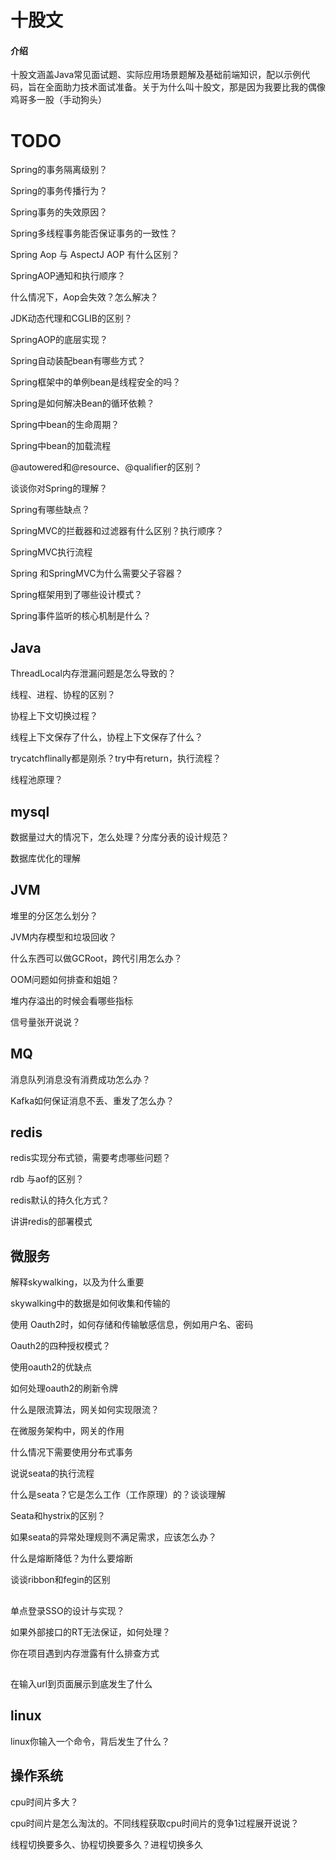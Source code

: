 # 十股文

#### 介绍
十股文涵盖Java常见面试题、实际应用场景题解及基础前端知识，配以示例代码，旨在全面助力技术面试准备。关于为什么叫十股文，那是因为我要比我的偶像鸡哥多一股（手动狗头）

# TODO

Spring的事务隔离级别？

Spring的事务传播行为？

Spring事务的失效原因？

Spring多线程事务能否保证事务的一致性？

Spring Aop 与 AspectJ AOP 有什么区别？

SpringAOP通知和执行顺序？

什么情况下，Aop会失效？怎么解决？

JDK动态代理和CGLIB的区别？

SpringAOP的底层实现？


Spring自动装配bean有哪些方式？

Spring框架中的单例bean是线程安全的吗？

Spring是如何解决Bean的循环依赖？

Spring中bean的生命周期？

Spring中bean的加载流程

@autowered和@resource、@qualifier的区别？




谈谈你对Spring的理解？

Spring有哪些缺点？

SpringMVC的拦截器和过滤器有什么区别？执行顺序？

SpringMVC执行流程

Spring 和SpringMVC为什么需要父子容器？

Spring框架用到了哪些设计模式？

Spring事件监听的核心机制是什么？


## Java

ThreadLocal内存泄漏问题是怎么导致的？

线程、进程、协程的区别？

协程上下文切换过程？

线程上下文保存了什么，协程上下文保存了什么？




trycatchflinally都是刚杀？try中有return，执行流程？

线程池原理？



## mysql

数据量过大的情况下，怎么处理？分库分表的设计规范？

数据库优化的理解

## JVM


堆里的分区怎么划分？

JVM内存模型和垃圾回收？

什么东西可以做GCRoot，跨代引用怎么办？

OOM问题如何排查和姐姐？


堆内存溢出的时候会看哪些指标


信号量张开说说？

## MQ
消息队列消息没有消费成功怎么办？

Kafka如何保证消息不丢、重发了怎么办？


## redis
redis实现分布式锁，需要考虑哪些问题？


rdb 与aof的区别？

redis默认的持久化方式？


讲讲redis的部署模式

## 微服务
解释skywalking，以及为什么重要

skywalking中的数据是如何收集和传输的

使用 Oauth2时，如何存储和传输敏感信息，例如用户名、密码

Oauth2的四种授权模式？

使用oauth2的优缺点

如何处理oauth2的刷新令牌

什么是限流算法，网关如何实现限流？

在微服务架构中，网关的作用

什么情况下需要使用分布式事务


说说seata的执行流程

什么是seata？它是怎么工作（工作原理）的？谈谈理解

Seata和hystrix的区别？

如果seata的异常处理规则不满足需求，应该怎么办？

什么是熔断降低？为什么要熔断

谈谈ribbon和fegin的区别

## 

单点登录SSO的设计与实现？

如果外部接口的RT无法保证，如何处理？

你在项目遇到内存泄露有什么排查方式



## 
在输入url到页面展示到底发生了什么


## linux
linux你输入一个命令，背后发生了什么？

## 操作系统


cpu时间片多大？

cpu时间片是怎么淘汰的。不同线程获取cpu时间片的竞争1过程展开说说？

线程切换要多久、协程切换要多久？进程切换多久